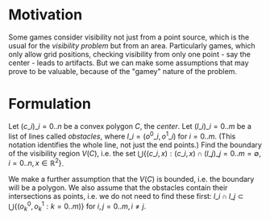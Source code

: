 # Motivation

Some games consider visibility not just from a point source, which is the usual for the _visibility problem_ but from an area. Particularly games, which only allow grid positions, checking visibility from only one point - say the center - leads to artifacts.  But we can make some assumptions that may prove to be valuable, because of the "gamey" nature of the problem.

# Formulation

Let $({c\_i})\_{i=0..n}$ be a convex polygon $C$, the _center_. Let $({l\_i})\_{i=0..m}$ be a list of lines called _obstacles_, where $l\_i=(o^0\_i, o^1\_i)$ for $i=0..m$. (This notation identifies the whole line, not just the end points.) Find the boundary of the visibility region $V(C)$, i.e. the set $\bigcup\lbrace(c\_i, x):(c\_i,x)\cap({l\_j})\_{j=0..m}=\emptyset, i=0..n, x\in\mathbb{R}^2\rbrace$.

We make a further assumption that the $V(C)$ is bounded, i.e. the boundary will be a polygon. We also assume that the obstacles contain their intersections as points, i.e. we do not need to find these first: $l\_i\cap l\_j\subset\bigcup\lbrace(o^0_k,o^1_k : k=0..m)\rbrace$ for $i,j=0..m, i\neq j$.
